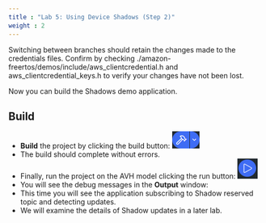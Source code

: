 ```yaml
---
title : "Lab 5: Using Device Shadows (Step 2)"
weight : 2
---
```


Switching between branches should retain the changes made to the credentials files. Confirm by checking ./amazon-freertos/demos/include/aws_clientcredential.h and aws_clientcredential_keys.h to verify your changes have not been lost.

Now you can build the Shadows demo application.

## Build

- **Build** the project by clicking the build button: ![Build Button](/static/build_button.png)
- The build should complete without errors. 
- Finally, run the project on the AVH model clicking the run button: ![Run Button](/static/run_button.png)
- You will see the debug messages in the **Output** window:
- This time you will see the application subscribing to Shadow reserved topic and detecting updates.
- We will examine the details of Shadow updates in a later lab.
 
